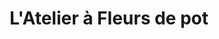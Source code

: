 ---
title: "L'Atelier à Fleurs de pot"
url: /saint-renan/latelier-a-fleurs-de-pot/
shop: fleuriste
---